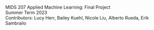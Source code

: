 MIDS 207 Applied Machine Learning: Final Project
<br>
Summer Term 2023
<br>
Contributors: Lucy Herr, Bailey Kuehl, Nicole Liu, Alberto Rueda, Erik Sambrailo
